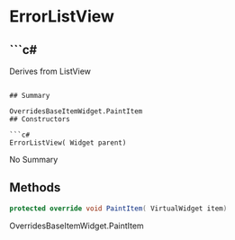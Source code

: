 # ErrorListView

## ```c#
Derives from ListView
```

## Summary

OverridesBaseItemWidget.PaintItem
## Constructors

```c#
ErrorListView( Widget parent) 
```
No Summary
## Methods

```c#
protected override void PaintItem( VirtualWidget item) 
```
OverridesBaseItemWidget.PaintItem
